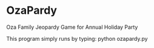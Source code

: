 OzaPardy
========

Oza Family Jeopardy Game for Annual Holiday Party

This program simply runs by typing: 
  python ozapardy.py
